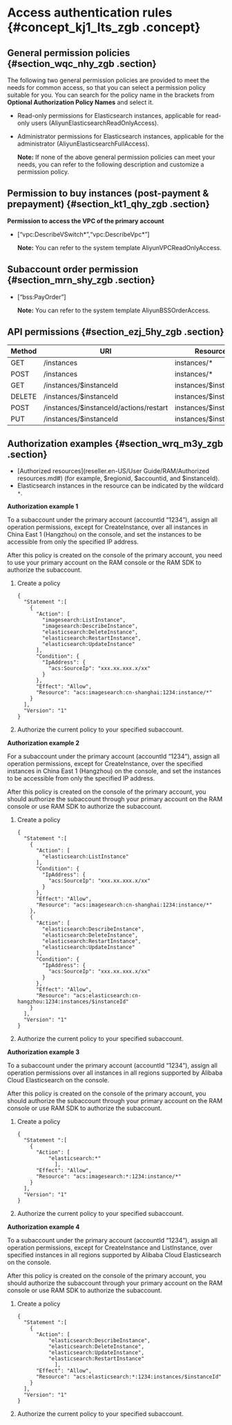 # Access authentication rules {#concept_kj1_lts_zgb .concept}

## General permission policies {#section_wqc_nhy_zgb .section}

The following two general permission policies are provided to meet the needs for common access, so that you can select a permission policy suitable for you. You can search for the policy name in the brackets from **Optional Authorization Policy Names** and select it.

-   Read-only permissions for Elasticsearch instances, applicable for read-only users \(AliyunElasticsearchReadOnlyAccess\).
-   Administrator permissions for Elasticsearch instances, applicable for the administrator \(AliyunElasticsearchFullAccess\).

    **Note:** If none of the above general permission policies can meet your needs, you can refer to the following description and customize a permission policy.


## Permission to buy instances \(post-payment & prepayment\) {#section_kt1_qhy_zgb .section}

 **Permission to access the VPC of the primary account** 

-   \[“vpc:DescribeVSwitch\*”,“vpc:DescribeVpc\*”\]

    **Note:** You can refer to the system template AliyunVPCReadOnlyAccess.


## Subaccount order permission {#section_mrn_shy_zgb .section}

-   \[“bss:PayOrder”\]

    **Note:** You can refer to the system template AliyunBSSOrderAccess.


## API permissions {#section_ezj_5hy_zgb .section}

|Method|URI|Resource|Action|
|------|---|--------|------|
|GET|/instances|instances/\*|ListInstance|
|POST|/instances|instances/\*|CreateInstance|
|GET|/instances/$instanceId|instances/$instanceId|DescribeInstance|
|DELETE|/instances/$instanceId|instances/$instanceId|DeleteInstance|
|POST|/instances/$instanceId/actions/restart|instances/$instanceId|RestartInstance|
|PUT|/instances/$instanceId|instances/$instanceId|UpdateInstance|

## Authorization examples {#section_wrq_m3y_zgb .section}

-   [Authorized resources](reseller.en-US/User Guide/RAM/Authorized resources.md#) \(for example, $regionid, $accountid, and $instanceId\).
-   Elasticsearch instances in the resource can be indicated by the wildcard `*`.

 **Authorization example 1** 

To a subaccount under the primary account \(accountId “1234”\), assign all operation permissions, except for CreateInstance, over all instances in China East 1 \(Hangzhou\) on the console, and set the instances to be accessible from only the specified IP address.

After this policy is created on the console of the primary account, you need to use your primary account on the RAM console or the RAM SDK to authorize the subaccount.

1.  Create a policy

    ``` {#codeblock_0m8_j1c_lmh}
    {
      "Statement ":[
        {
          "Action": [
            "imagesearch:ListInstance",
            "imagesearch:DescribeInstance",
            "elasticsearch:DeleteInstance",
            "elasticsearch:RestartInstance",
            "elasticsearch:UpdateInstance"
          ],
          "Condition": {
            "IpAddress": {
              "acs:SourceIp": "xxx.xx.xxx.x/xx"
            }
          },
          "Effect": "Allow",
          "Resource": "acs:imagesearch:cn-shanghai:1234:instance/*"
        }
      ],
      "Version": "1"
    }
    ```

2.  Authorize the current policy to your specified subaccount.

 **Authorization example 2** 

For a subaccount under the primary account \(accountId “1234”\), assign all operation permissions, except for CreateInstance, over the specified instances in China East 1 \(Hangzhou\) on the console, and set the instances to be accessible from only the specified IP address.

After this policy is created on the console of the primary account, you should authorize the subaccount through your primary account on the RAM console or use RAM SDK to authorize the subaccount.

1.  Create a policy

    ``` {#codeblock_6jj_csj_it7}
    {
      "Statement ":[
        {
          "Action": [
            "elasticsearch:ListInstance"
          ],
          "Condition": {
            "IpAddress": {
              "acs:SourceIp": "xxx.xx.xxx.x/xx"
            }
          },
          "Effect": "Allow",
          "Resource": "acs:imagesearch:cn-shanghai:1234:instance/*"
        },
        {
          "Action": [
            "elasticsearch:DescribeInstance",
            "elasticsearch:DeleteInstance",
            "elasticsearch:RestartInstance",
            "elasticsearch:UpdateInstance"
          ],
          "Condition": {
            "IpAddress": {
              "acs:SourceIp": "xxx.xx.xxx.x/xx"
            }
          },
          "Effect": "Allow",
          "Resource": "acs:elasticsearch:cn-hangzhou:1234:instances/$instanceId"
        }
      ],
      "Version": "1"
    }
    ```

2.  Authorize the current policy to your specified subaccount.

 **Authorization example 3** 

To a subaccount under the primary account \(accountId “1234”\), assign all operation permissions over all instances in all regions supported by Alibaba Cloud Elasticsearch on the console.

After this policy is created on the console of the primary account, you should authorize the subaccount through your primary account on the RAM console or use RAM SDK to authorize the subaccount.

1.  Create a policy

    ``` {#codeblock_mi3_wou_69n}
    {
      "Statement ":[
        {
          "Action": [
              "elasticsearch:*"
                ],
          "Effect": "Allow",
          "Resource": "acs:imagesearch:*:1234:instance/*"
        }
      ],
      "Version": "1"
    }
    ```

2.  Authorize the current policy to your specified subaccount.

 **Authorization example 4** 

To a subaccount under the primary account \(accountId “1234”\), assign all operation permissions, except for CreateInstance and ListInstance, over specified instances in all regions supported by Alibaba Cloud Elasticsearch on the console.

After this policy is created on the console of the primary account, you should authorize the subaccount through your primary account on the RAM console or use RAM SDK to authorize the subaccount.

1.  Create a policy

    ``` {#codeblock_219_xk3_mk7}
    {
      "Statement ":[
        {
          "Action": [
              "elasticsearch:DescribeInstance",
              "elasticsearch:DeleteInstance",
              "elasticsearch:UpdateInstance",
              "elasticsearch:RestartInstance"
                ],
          "Effect": "Allow",
          "Resource": "acs:elasticsearch:*:1234:instances/$instanceId"
        }
      ],
      "Version": "1"
    }
    ```

2.  Authorize the current policy to your specified subaccount.

